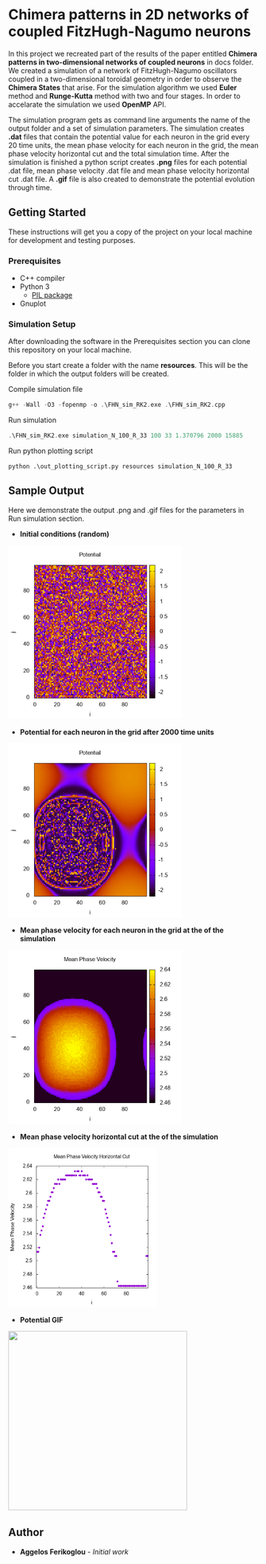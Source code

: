 # Chimera patterns in 2D networks of coupled FitzHugh-Nagumo neurons

In this project we recreated part of the results of the paper entitled __Chimera patterns in two-dimensional networks of coupled neurons__ in docs folder. We created a simulation of a network of FitzHugh-Nagumo oscillators coupled in a two-dimensional toroidal geometry in order to observe the __Chimera States__ that arise. For the simulation algorithm we used __Euler__ method and __Runge-Kutta__ method with two and four stages. In order to accelarate the simulation we used __OpenMP__ API.

The simulation program gets as command line arguments the name of the output folder and a set of simulation parameters. The simulation creates __.dat__ files that contain the potential value for each neuron in the grid every 20 time units, the mean phase velocity for each neuron in the grid, the mean phase velocity horizontal cut and the total simulation time. After the simulation is finished a python script creates __.png__ files for each potential .dat file, mean phase velocity .dat file and mean phase velocity horizontal cut .dat file. A __.gif__ file is also created to demonstrate the potential evolution through time. 

## Getting Started

These instructions will get you a copy of the project on your local machine for development and testing purposes.

### Prerequisites

* C++ compiler
* Python 3
    - [PIL package](https://pypi.org/project/Pillow/)
* Gnuplot

### Simulation Setup

After downloading the software in the Prerequisites section you can clone this repository on your local machine.

Before you start create a folder with the name __resources__. This will be the folder in which the output folders will be created.

Compile simulation file

```cpp
g++ -Wall -O3 -fopenmp -o .\FHN_sim_RK2.exe .\FHN_sim_RK2.cpp
```

Run simulation

```cpp
.\FHN_sim_RK2.exe simulation_N_100_R_33 100 33 1.370796 2000 15885 
```

Run python plotting script

```
python .\out_plotting_script.py resources simulation_N_100_R_33
```

## Sample Output

Here we demonstrate the output .png and .gif files for the parameters in Run simulation section.

* __Initial conditions (random)__
<img src="images/POT_IT_000000.png" width="350" height="350">

* __Potential for each neuron in the grid after 2000 time units__
<img src="images/POT_IT_200000.png" width="350" height="350">

* __Mean phase velocity for each neuron in the grid at the of the simulation__
<img src="images/MPV.png" width="350" height="350">

* __Mean phase velocity horizontal cut at the of the simulation__
<img src="images/MPV_HORCUT.png" width="300" height="320">

* __Potential GIF__
<img src="images/POT_GIF.gif" width="360" height="360">

## Author

* **Aggelos Ferikoglou** - *Initial work*
